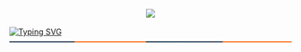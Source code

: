 <p align="center"><img src="https://img.shields.io/badge/I'M %20KEIKASY- JAVPROGRAMMER-green?colorA=%23ff0000&colorB=%23017e40&style=flat-square">
 
  
   [![Typing SVG](https://readme-typing-svg.herokuapp.com/?color=%23000000&size=27&lines=Hello+My+Name+Keika;I%27am+Beginners+Programmer;Nice+to+meet+you%F0%9F%A5%B0)](https://git.io/typing-svg)
   <img align="center" alt="line" src="https://github.com/DalpatRathore/dalpatrathore/blob/main/assets/images/line-1.svg">
  </p>
